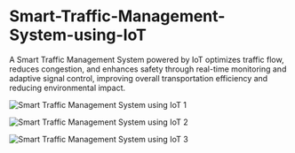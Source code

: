 # Smart-Traffic-Management-System-using-IoT
A Smart Traffic Management System powered by IoT optimizes traffic flow, reduces congestion, and enhances safety through real-time monitoring and adaptive signal control, improving overall transportation efficiency and reducing environmental impact.

![Smart Traffic Management System using IoT 1](https://github.com/kalyaninalagarla/Smart-Traffic-Management-System-using-IoT/assets/163845056/3b39b193-8206-4a28-8d84-db870fbcb66b)

![Smart Traffic Management System using IoT 2](https://github.com/kalyaninalagarla/Smart-Traffic-Management-System-using-IoT/assets/163845056/b4724334-2215-4c6a-8540-4df804a10a51)

![Smart Traffic Management System using IoT 3](https://github.com/kalyaninalagarla/Smart-Traffic-Management-System-using-IoT/assets/163845056/d9703d49-9628-405d-92c4-8e059f068816)
